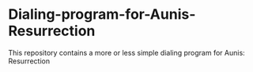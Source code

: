 # Dialing-program-for-Aunis-Resurrection
This repository contains a more or less simple dialing program for Aunis: Resurrection

